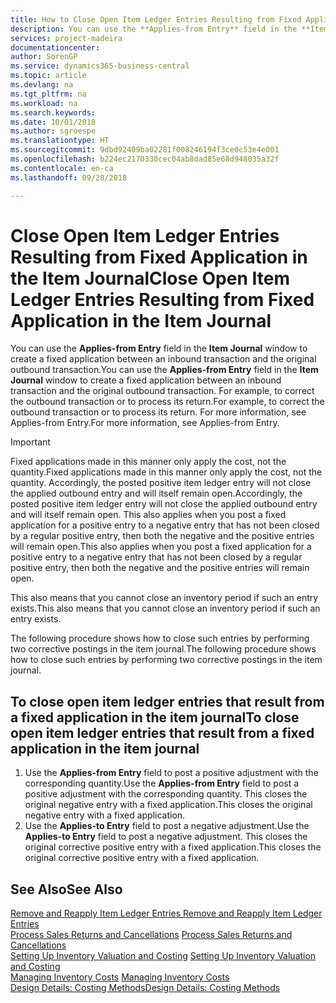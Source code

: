 ```yaml
---
title: How to Close Open Item Ledger Entries Resulting from Fixed Application in the Item Journal | Microsoft Docs
description: You can use the **Applies-from Entry** field in the **Item Journal** window to create a fixed application between an inbound transaction and the original outbound transaction. For example, to correct the outbound transaction or to process its return.
services: project-madeira
documentationcenter: 
author: SorenGP
ms.service: dynamics365-business-central
ms.topic: article
ms.devlang: na
ms.tgt_pltfrm: na
ms.workload: na
ms.search.keywords: 
ms.date: 10/01/2018
ms.author: sgroespe
ms.translationtype: HT
ms.sourcegitcommit: 9dbd92409ba02281f008246194f3ce0c53e4e001
ms.openlocfilehash: b224ec2170330cec04ab8dad85e68d948035a32f
ms.contentlocale: en-ca
ms.lasthandoff: 09/28/2018

---
```

# <a name="close-open-item-ledger-entries-resulting-from-fixed-application-in-the-item-journal"></a><span data-ttu-id="6e897-104">Close Open Item Ledger Entries Resulting from Fixed Application in the Item Journal</span><span class="sxs-lookup"><span data-stu-id="6e897-104">Close Open Item Ledger Entries Resulting from Fixed Application in the Item Journal</span></span>
<span data-ttu-id="6e897-105">You can use the **Applies-from Entry** field in the **Item Journal** window to create a fixed application between an inbound transaction and the original outbound transaction.</span><span class="sxs-lookup"><span data-stu-id="6e897-105">You can use the **Applies-from Entry** field in the **Item Journal** window to create a fixed application between an inbound transaction and the original outbound transaction.</span></span> <span data-ttu-id="6e897-106">For example, to correct the outbound transaction or to process its return.</span><span class="sxs-lookup"><span data-stu-id="6e897-106">For example, to correct the outbound transaction or to process its return.</span></span> <span data-ttu-id="6e897-107">For more information, see Applies-from Entry.</span><span class="sxs-lookup"><span data-stu-id="6e897-107">For more information, see Applies-from Entry.</span></span>  

> [!IMPORTANT]  
>  <span data-ttu-id="6e897-108">Fixed applications made in this manner only apply the cost, not the quantity.</span><span class="sxs-lookup"><span data-stu-id="6e897-108">Fixed applications made in this manner only apply the cost, not the quantity.</span></span> <span data-ttu-id="6e897-109">Accordingly, the posted positive item ledger entry will not close the applied outbound entry and will itself remain open.</span><span class="sxs-lookup"><span data-stu-id="6e897-109">Accordingly, the posted positive item ledger entry will not close the applied outbound entry and will itself remain open.</span></span> <span data-ttu-id="6e897-110">This also applies when you post a fixed application for a positive entry to a negative entry that has not been closed by a regular positive entry, then both the negative and the positive entries will remain open.</span><span class="sxs-lookup"><span data-stu-id="6e897-110">This also applies when you post a fixed application for a positive entry to a negative entry that has not been closed by a regular positive entry, then both the negative and the positive entries will remain open.</span></span>  
>   
>  <span data-ttu-id="6e897-111">This also means that you cannot close an inventory period if such an entry exists.</span><span class="sxs-lookup"><span data-stu-id="6e897-111">This also means that you cannot close an inventory period if such an entry exists.</span></span>  

<span data-ttu-id="6e897-112">The following procedure shows how to close such entries by performing two corrective postings in the item journal.</span><span class="sxs-lookup"><span data-stu-id="6e897-112">The following procedure shows how to close such entries by performing two corrective postings in the item journal.</span></span>  

## <a name="to-close-open-item-ledger-entries-that-result-from-a-fixed-application-in-the-item-journal"></a><span data-ttu-id="6e897-113">To close open item ledger entries that result from a fixed application in the item journal</span><span class="sxs-lookup"><span data-stu-id="6e897-113">To close open item ledger entries that result from a fixed application in the item journal</span></span>  

1.  <span data-ttu-id="6e897-114">Use the **Applies-from Entry** field to post a positive adjustment with the corresponding quantity.</span><span class="sxs-lookup"><span data-stu-id="6e897-114">Use the **Applies-from Entry** field to post a positive adjustment with the corresponding quantity.</span></span> <span data-ttu-id="6e897-115">This closes the original negative entry with a fixed application.</span><span class="sxs-lookup"><span data-stu-id="6e897-115">This closes the original negative entry with a fixed application.</span></span>  
2.  <span data-ttu-id="6e897-116">Use the **Applies-to Entry** field to post a negative adjustment.</span><span class="sxs-lookup"><span data-stu-id="6e897-116">Use the **Applies-to Entry** field to post a negative adjustment.</span></span> <span data-ttu-id="6e897-117">This closes the original corrective positive entry with a fixed application.</span><span class="sxs-lookup"><span data-stu-id="6e897-117">This closes the original corrective positive entry with a fixed application.</span></span>  

## <a name="see-also"></a><span data-ttu-id="6e897-118">See Also</span><span class="sxs-lookup"><span data-stu-id="6e897-118">See Also</span></span>  
[<span data-ttu-id="6e897-119"> Remove and Reapply Item Ledger Entries</span><span class="sxs-lookup"><span data-stu-id="6e897-119"> Remove and Reapply Item Ledger Entries</span></span>](finance-how-to-remove-and-reapply-item-entries.md)  
 <span data-ttu-id="6e897-120">[Process Sales Returns and Cancellations](sales-how-process-sales-returns-cancellations.md) </span><span class="sxs-lookup"><span data-stu-id="6e897-120">[Process Sales Returns and Cancellations](sales-how-process-sales-returns-cancellations.md) </span></span>  
 <span data-ttu-id="6e897-121">[Setting Up Inventory Valuation and Costing](finance-set-up-inventory-valuation-and-costing.md) </span><span class="sxs-lookup"><span data-stu-id="6e897-121">[Setting Up Inventory Valuation and Costing](finance-set-up-inventory-valuation-and-costing.md) </span></span>  
 <span data-ttu-id="6e897-122">[Managing Inventory Costs](finance-manage-inventory-costs.md) </span><span class="sxs-lookup"><span data-stu-id="6e897-122">[Managing Inventory Costs](finance-manage-inventory-costs.md) </span></span>  
 [<span data-ttu-id="6e897-123">Design Details: Costing Methods</span><span class="sxs-lookup"><span data-stu-id="6e897-123">Design Details: Costing Methods</span></span>](design-details-costing-methods.md)

